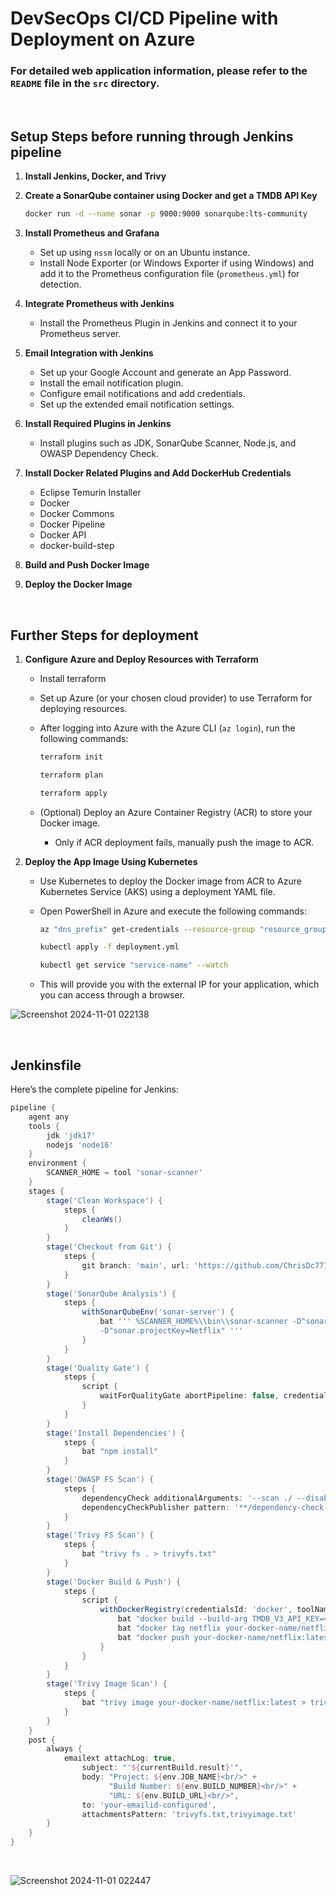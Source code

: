# DevSecOps CI/CD Pipeline with Deployment on Azure

### For detailed web application information, please refer to the `README` file in the `src` directory.

<br/>

## Setup Steps before running through Jenkins pipeline


1. **Install Jenkins, Docker, and Trivy**

  
2. **Create a SonarQube container using Docker and get a TMDB API Key**
    ```bash
    docker run -d --name sonar -p 9000:9000 sonarqube:lts-community
    ```


3. **Install Prometheus and Grafana**
   - Set up using `nssm` locally or on an Ubuntu instance.
   - Install Node Exporter (or Windows Exporter if using Windows) and add it to the Prometheus configuration file (`prometheus.yml`) for detection.


4. **Integrate Prometheus with Jenkins**
   - Install the Prometheus Plugin in Jenkins and connect it to your Prometheus server.


5. **Email Integration with Jenkins**
   - Set up your Google Account and generate an App Password.
   - Install the email notification plugin.
   - Configure email notifications and add credentials.
   - Set up the extended email notification settings.


6. **Install Required Plugins in Jenkins**
   - Install plugins such as JDK, SonarQube Scanner, Node.js, and OWASP Dependency Check.

7. **Install Docker Related Plugins and Add DockerHub Credentials**
   - Eclipse Temurin Installer
   - Docker
   - Docker Commons
   - Docker Pipeline
   - Docker API
   - docker-build-step


9. **Build and Push Docker Image**


10. **Deploy the Docker Image**

<br>

## Further Steps for deployment
1. **Configure Azure and Deploy Resources with Terraform**
   - Install terraform
   - Set up Azure (or your chosen cloud provider) to use Terraform for deploying resources.
   - After logging into Azure with the Azure CLI (`az login`), run the following commands:

     ```bash
     terraform init
     
     terraform plan

     terraform apply
     ```

   - (Optional) Deploy an Azure Container Registry (ACR) to store your Docker image.
     - Only if ACR deployment fails, manually push the image to ACR.


3. **Deploy the App Image Using Kubernetes**
   - Use Kubernetes to deploy the Docker image from ACR to Azure Kubernetes Service (AKS) using a deployment YAML file.
   - Open PowerShell in Azure and execute the following commands:

     ```bash
     az "dns_prefix" get-credentials --resource-group "resource_group_name" --name "aks_name"

     kubectl apply -f deployment.yml

     kubectl get service "service-name" --watch
     ```

   - This will provide you with the external IP for your application, which you can access through a browser.

![Screenshot 2024-11-01 022138](https://github.com/user-attachments/assets/ccef8996-9319-47e4-9a2f-a21f548159aa)

<br>

## Jenkinsfile

Here’s the complete pipeline for Jenkins:

```groovy
pipeline {
    agent any
    tools {
        jdk 'jdk17'
        nodejs 'node16'
    }
    environment {
        SCANNER_HOME = tool 'sonar-scanner'
    }
    stages {
        stage('Clean Workspace') {
            steps {
                cleanWs()
            }
        }
        stage('Checkout from Git') {
            steps {
                git branch: 'main', url: 'https://github.com/ChrisDc777/devsecops-prufen.git'
            }
        }
        stage('SonarQube Analysis') {
            steps {
                withSonarQubeEnv('sonar-server') {
                    bat ''' %SCANNER_HOME%\\bin\\sonar-scanner -D"sonar.projectName=Netflix" \
                    -D"sonar.projectKey=Netflix" '''
                }
            }
        }
        stage('Quality Gate') {
            steps {
                script {
                    waitForQualityGate abortPipeline: false, credentialsId: 'Sonar-token'
                }
            }
        }
        stage('Install Dependencies') {
            steps {
                bat "npm install"
            }
        }
        stage('OWASP FS Scan') {
            steps {
                dependencyCheck additionalArguments: '--scan ./ --disableYarnAudit --disableNodeAudit', odcInstallation: 'DP-Check'
                dependencyCheckPublisher pattern: '**/dependency-check-report.xml'
            }
        }
        stage('Trivy FS Scan') {
            steps {
                bat "trivy fs . > trivyfs.txt"
            }
        }
        stage('Docker Build & Push') {
            steps {
                script {
                    withDockerRegistry(credentialsId: 'docker', toolName: 'docker') {
                        bat "docker build --build-arg TMDB_V3_API_KEY=<your-api-key> -t netflix ."
                        bat "docker tag netflix your-docker-name/netflix:latest"
                        bat "docker push your-docker-name/netflix:latest"
                    }
                }
            }
        }
        stage('Trivy Image Scan') {
            steps {
                bat "trivy image your-docker-name/netflix:latest > trivyimage.txt"
            }
        }
    }
    post {
        always {
            emailext attachLog: true,
                subject: "'${currentBuild.result}'",
                body: "Project: ${env.JOB_NAME}<br/>" +
                      "Build Number: ${env.BUILD_NUMBER}<br/>" +
                      "URL: ${env.BUILD_URL}<br/>",
                to: 'your-emailid-configured',
                attachmentsPattern: 'trivyfs.txt,trivyimage.txt'
        }
    }
}
```

<br/>

![Screenshot 2024-11-01 022447](https://github.com/user-attachments/assets/8269fd4f-7b63-4d0c-8cd3-e4b244e2eb9c)

